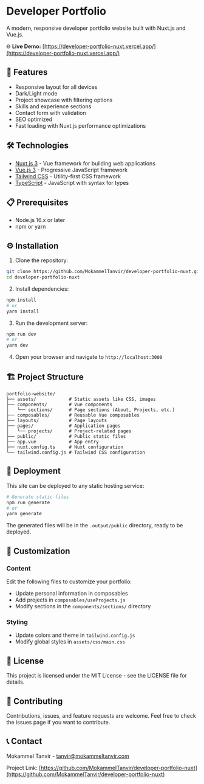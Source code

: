 # Developer Portfolio

A modern, responsive developer portfolio website built with Nuxt.js and Vue.js.

🌐 **Live Demo:** [https://developer-portfolio-nuxt.vercel.app/](https://developer-portfolio-nuxt.vercel.app/)

## 🚀 Features

- Responsive layout for all devices
- Dark/Light mode
- Project showcase with filtering options
- Skills and experience sections
- Contact form with validation
- SEO optimized
- Fast loading with Nuxt.js performance optimizations

## 🛠️ Technologies

- [Nuxt.js 3](https://nuxt.com/) - Vue framework for building web applications
- [Vue.js 3](https://vuejs.org/) - Progressive JavaScript framework
- [Tailwind CSS](https://tailwindcss.com/) - Utility-first CSS framework
- [TypeScript](https://www.typescriptlang.org/) - JavaScript with syntax for types

## 📋 Prerequisites

- Node.js 16.x or later
- npm or yarn

## ⚙️ Installation

1. Clone the repository:
```bash
git clone https://github.com/MokammelTanvir/developer-portfolio-nuxt.git
cd developer-portfolio-nuxt
```

2. Install dependencies:
```bash
npm install
# or
yarn install
```

3. Run the development server:
```bash
npm run dev
# or
yarn dev
```

4. Open your browser and navigate to `http://localhost:3000`

## 🏗️ Project Structure

```
portfolio-website/
├── assets/            # Static assets like CSS, images
├── components/        # Vue components
│   └── sections/      # Page sections (About, Projects, etc.)
├── composables/       # Reusable Vue composables
├── layouts/           # Page layouts
├── pages/             # Application pages
│   └── projects/      # Project-related pages
├── public/            # Public static files
├── app.vue            # App entry
├── nuxt.config.ts     # Nuxt configuration
└── tailwind.config.js # Tailwind CSS configuration
```

## 🚀 Deployment

This site can be deployed to any static hosting service:

```bash
# Generate static files
npm run generate
# or
yarn generate
```

The generated files will be in the `.output/public` directory, ready to be deployed.

## 🧰 Customization

### Content

Edit the following files to customize your portfolio:

- Update personal information in composables
- Add projects in `composables/useProjects.js`
- Modify sections in the `components/sections/` directory

### Styling

- Update colors and theme in `tailwind.config.js`
- Modify global styles in `assets/css/main.css`

## 📜 License

This project is licensed under the MIT License - see the LICENSE file for details.

## 🤝 Contributing

Contributions, issues, and feature requests are welcome. Feel free to check the issues page if you want to contribute.

## 📞 Contact

Mokammel Tanvir - [tanvir@mokammeltanvir.com](mailto:tanvir@mokammeltanvir.com)

Project Link: [https://github.com/MokammelTanvir/developer-portfolio-nuxt](https://github.com/MokammelTanvir/developer-portfolio-nuxt)

